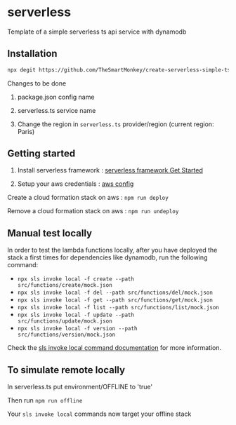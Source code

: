 # serverless

Template of a simple serverless ts api service with dynamodb 

## Installation

```bash
npx degit https://github.com/TheSmartMonkey/create-serverless-simple-ts-service serverless-ts-service
```

Changes to be done

1. package.json config name

1. serverless.ts service name

1. Change the region in `serverless.ts` provider/region (current region: Paris)

## Getting started

1. Install serverless framework : [serverless framework Get Started](https://www.serverless.com/framework/docs/getting-started)

1. Setup your aws credentials : [aws config](https://www.serverless.com/framework/docs/providers/aws/guide/credentials)

Create a cloud formation stack on aws : `npm run deploy`

Remove a cloud formation stack on aws : `npm run undeploy`

## Manual test locally

In order to test the lambda functions locally, after you have deployed the stack a first times
for dependencies like dynamodb, run the following command:

- `npx sls invoke local -f create --path src/functions/create/mock.json`
- `npx sls invoke local -f del --path src/functions/del/mock.json`
- `npx sls invoke local -f get --path src/functions/get/mock.json`
- `npx sls invoke local -f list --path src/functions/list/mock.json`
- `npx sls invoke local -f update --path src/functions/update/mock.json`
- `npx sls invoke local -f version --path src/functions/version/mock.json`

Check the [sls invoke local command documentation](https://www.serverless.com/framework/docs/providers/aws/cli-reference/invoke-local/) for more information.

## To simulate remote locally

In serverless.ts put environment/OFFLINE to 'true'

Then run `npm run offline`

Your `sls invoke local` commands now target your offline stack
